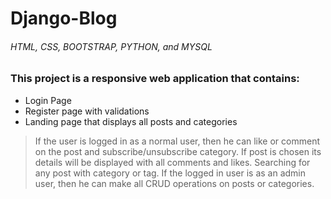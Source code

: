 # Django-Blog
###### HTML, CSS, BOOTSTRAP, PYTHON, and MYSQL
### This project is a responsive web application that contains:
- Login Page
- Register page with validations 
- Landing page that displays all posts and categories 
> If the user is logged in as a normal user, then he can like or comment on the post and subscribe/unsubscribe category. 
> If post is chosen its details will be displayed with all comments and likes. 
> Searching for any post with category or tag. 
> If the logged in user is as an admin user, then he can make all CRUD operations on posts or categories.

